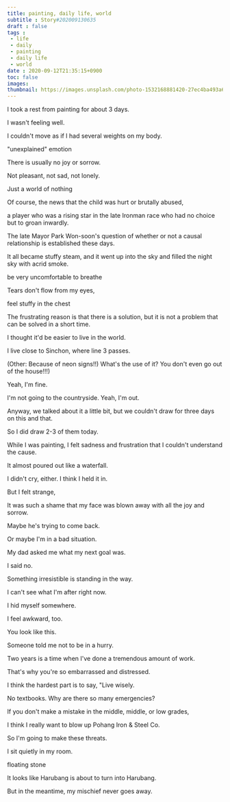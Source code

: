 ```yaml
---
title: painting, daily life, world
subtitle : Story#202009130635
draft : false
tags :
 - life
 - daily
 - painting
 - daily life
 - world
date : 2020-09-12T21:35:15+0900
toc: false
images: 
thumbnail: https://images.unsplash.com/photo-1532168881420-27ec4ba493a6?ixlib=rb-1.2.1&q=80&fm=jpg&crop=entropy&cs=tinysrgb&w=1080&fit=max&ixid=eyJhcHBfaWQiOjE1NTU0OX0
---
```


I took a rest from painting for about 3 days.  

I wasn't feeling well.  

I couldn't move as if I had several weights on my body.  

"unexplained" emotion  

There is usually no joy or sorrow.  

Not pleasant, not sad, not lonely.  

Just a world of nothing  

Of course, the news that the child was hurt or brutally abused,  

a player who was a rising star in the late Ironman race who had no choice but to groan inwardly.  

The late Mayor Park Won-soon's question of whether or not a causal relationship is established these days.  

It all became stuffy steam, and it went up into the sky and filled the night sky with acrid smoke.  

be very uncomfortable to breathe  

Tears don't flow from my eyes,  

feel stuffy in the chest  

The frustrating reason is that there is a solution, but it is not a problem that can be solved in a short time.  

I thought it'd be easier to live in the world.  

I live close to Sinchon, where line 3 passes.  

(Other: Because of neon signs!!) What's the use of it? You don't even go out of the house!!!)  

Yeah, I'm fine.  

I'm not going to the countryside. Yeah, I'm out.  

Anyway, we talked about it a little bit, but we couldn't draw for three days on this and that.  

So I did draw 2-3 of them today.  

While I was painting, I felt sadness and frustration that I couldn't understand the cause.  

It almost poured out like a waterfall.  

I didn't cry, either. I think I held it in.  

But I felt strange,  

It was such a shame that my face was blown away with all the joy and sorrow.  

Maybe he's trying to come back.  

Or maybe I'm in a bad situation.  

My dad asked me what my next goal was.  

I said no.  

Something irresistible is standing in the way.  

I can't see what I'm after right now.  

I hid myself somewhere.  

I feel awkward, too.  

You look like this.  

Someone told me not to be in a hurry.  

Two years is a time when I've done a tremendous amount of work.  

That's why you're so embarrassed and distressed.  

I think the hardest part is to say, "Live wisely.  

No textbooks. Why are there so many emergencies?  

If you don't make a mistake in the middle, middle, or low grades,  

I think I really want to blow up Pohang Iron & Steel Co.  

So I'm going to make these threats.  

I sit quietly in my room.  

floating stone  

It looks like Harubang is about to turn into Harubang.  

But in the meantime, my mischief never goes away.  

